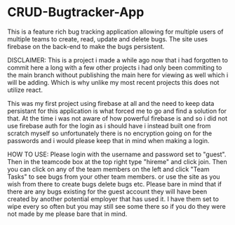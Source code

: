 # CRUD-Bugtracker-App
This is a feature rich bug tracking application allowing for multiple users of multiple teams to create, read, update and delete bugs. The site uses firebase on the back-end to make the bugs persistent.

DISCLAIMER: This is a project i made a while ago now that i had forgotten to commit here a long with a few other projects i had only been commiting to the main branch without publishing the 
main here for viewing as well which i will be adding. Which is why unlike my most recent projects this does not utilize react. 

This was my first project using firebase at all and the need to keep data persistant for this application is what forced me to go and find a solution for that. At the time i was not aware of how powerful firebase is and so 
i did not use firebase auth for the login as i should have i instead built one from scratch myself so unfortunately there is no encryption going on for the passwords and i would please keep that in mind when making a login.

HOW TO USE: 
Please login with the username and password set to "guest". Then in the teamcode box at the top right type "hireme" and click join. Then you can click on any of the team members on the left and click "Team Tasks" to see 
bugs from your other team members. or use the site as you wish from there to create bugs delete bugs etc. Please bare in mind that if there are any bugs existing for the guest account they will have been created by
another potential employer that has used it. I have them set to wipe every so often but you may still see some there so if you do they were not made by me please bare that in mind. 

